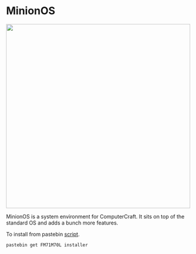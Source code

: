 MinionOS
=======

<img src="https://raw.github.com/distantcam/MinionOS/master/assets/banner.jpg" Width="500" />

MinionOS is a system environment for ComputerCraft. It sits on top of the standard OS and adds a bunch more features.

To install from pastebin [script](http://pastebin.com/FM71M70L).

    pastebin get FM71M70L installer